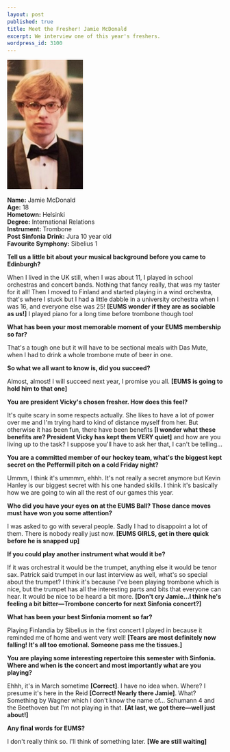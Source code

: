 ```yaml
---
layout: post
published: true
title: Meet the Fresher! Jamie McDonald
excerpt: We interview one of this year's freshers.
wordpress_id: 3100
---
```


<img alt="Jamie looking rather fab in black tie concert gear" src="/assets/img/meet-the-fresher/jamie-mcdonald.jpg" class="aside">

**Name:** Jamie McDonald<br>
**Age:** 18<br>
**Hometown:** Helsinki<br>
**Degree:** International Relations<br>
**Instrument:** Trombone<br>
**Post Sinfonia Drink:** Jura 10 year old<br>
**Favourite Symphony:** Sibelius 1


**Tell us a little bit about your musical background before you came to
Edinburgh?**

When I lived in the UK still, when I was about 11, I played in school
orchestras and concert bands. Nothing that fancy really, that was my
taster for it all! Then I moved to Finland and started playing in a wind
orchestra, that's where I stuck but I had a little dabble in a
university orchestra when I was 16, and everyone else was 25!
**[EUMS wonder if they are as sociable as us!]** I played
piano for a long time before trombone though too!

**What has been your most memorable moment of your EUMS membership so
far?**

That's a tough one but it will have to be sectional meals with Das Mute, when I
had to drink a whole trombone mute of beer in one.

**So what we all want to know is, did you succeed?**

Almost, almost! I will succeed next year, I promise you all. **[EUMS is going
to hold him to that one]**

**You are president Vicky's chosen fresher. How does this feel?**

It's quite scary in some respects actually. She likes to have a lot of power
over me and I'm trying hard to kind of distance myself from her. But otherwise
it has been fun, there have been benefits **[I wonder what these benefits are?
President Vicky has kept them VERY quiet]** and how are you living up to the
task? I suppose you'll have to ask her that, I can't be telling&hellip;

**You are a committed member of our hockey team, what's the biggest kept secret
on the Peffermill pitch on a cold Friday night?**

Ummm, I think it's ummmm, ehhh. It's not really a secret anymore but Kevin
Hanley is our biggest secret with his one handed skills. I think it's basically
how we are going to win all the rest of our games this year.

**Who did you have your eyes on at the EUMS Ball? Those dance moves must have
won you some attention?**

I was asked to go with several people. Sadly I had to disappoint a lot of them.
There is nobody really just now. **[EUMS GIRLS, get in there quick before he is
snapped up]**

**If you could play another instrument what would it be?**

If it was orchestral it would be the trumpet, anything else it would be tenor
sax. Patrick said trumpet in our last interview as well, what's so special
about the trumpet? I think it's because I've been playing trombone which is
nice, but the trumpet has all the interesting parts and bits that everyone can
hear. It would be nice to be heard a bit more. **[Don't cry Jamie&hellip;I
think he's feeling a bit bitter&mdash;Trombone concerto for next Sinfonia
concert?]**

**What has been your best Sinfonia moment so far?**

Playing Finlandia by Sibelius in the first concert I played in because it
reminded me of home and went very well! **[Tears are most definitely now
falling! It's all too emotional. Someone pass me the tissues.]**

**You are playing some interesting repertoire this semester with Sinfonia.
Where and when is the concert and most importantly what are you playing?**

Ehhh, it's in March sometime **[Correct]**. I have no idea when. Where? I
presume it's here in the Reid **[Correct! Nearly there Jamie]**. What?
Something by Wagner which I don't know the name of... Schumann 4 and the
Beethoven but I'm not playing in that. **[At last, we got there&mdash;well just
about!]**

**Any final words for EUMS?**

I don't really think so. I'll think of something later. **[We are still
waiting]**

